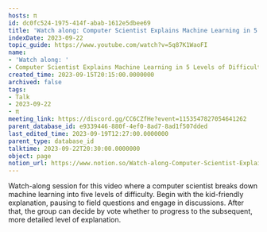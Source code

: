 ```yaml
---
hosts: π
id: dc0fc524-1975-414f-abab-1612e5dbee69
title: 'Watch along: Computer Scientist Explains Machine Learning in 5 Levels of Difficulty | WIRED'
indexDate: 2023-09-22
topic_guide: https://www.youtube.com/watch?v=5q87K1WaoFI
name:
- 'Watch along: '
- Computer Scientist Explains Machine Learning in 5 Levels of Difficulty | WIRED
created_time: 2023-09-15T20:15:00.0000000
archived: false
tags:
- Talk
- 2023-09-22
- π
meeting_link: https://discord.gg/CC6CZfHe?event=1153547827054641262
parent_database_id: e9339446-880f-4ef0-8ad7-8ad1f507dded
last_edited_time: 2023-09-19T12:27:00.0000000
parent_type: database_id
talktime: 2023-09-22T20:30:00.0000000
object: page
notion_url: https://www.notion.so/Watch-along-Computer-Scientist-Explains-Machine-Learning-in-5-Levels-of-Difficulty-WIRED-dc0fc5241975414fabab1612e5dbee69
---
```



Watch-along session for this video where a computer scientist breaks down machine learning into five levels of difficulty.
Begin with the kid-friendly explanation, pausing to field questions and engage in discussions. After that, the group can decide by vote whether to progress to the subsequent, more detailed level of explanation.

























